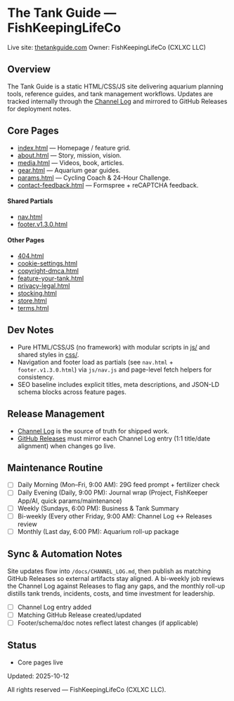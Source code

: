 # The Tank Guide — FishKeepingLifeCo

Live site: [thetankguide.com](https://thetankguide.com)
Owner: FishKeepingLifeCo (CXLXC LLC)

## Overview
The Tank Guide is a static HTML/CSS/JS site delivering aquarium planning tools, reference guides, and tank management workflows. Updates are tracked internally through the [Channel Log](docs/CHANNEL_LOG.md) and mirrored to GitHub Releases for deployment notes.

## Core Pages
- [index.html](index.html) — Homepage / feature grid.
- [about.html](about.html) — Story, mission, vision.
- [media.html](media.html) — Videos, book, articles.
- [gear.html](gear.html) — Aquarium gear guides.
- [params.html](params.html) — Cycling Coach & 24-Hour Challenge.
- [contact-feedback.html](contact-feedback.html) — Formspree + reCAPTCHA feedback.

#### Shared Partials
- [nav.html](nav.html)
- [footer.v1.3.0.html](footer.v1.3.0.html)

#### Other Pages
- [404.html](404.html)
- [cookie-settings.html](cookie-settings.html)
- [copyright-dmca.html](copyright-dmca.html)
- [feature-your-tank.html](feature-your-tank.html)
- [privacy-legal.html](privacy-legal.html)
- [stocking.html](stocking.html)
- [store.html](store.html)
- [terms.html](terms.html)

## Dev Notes
- Pure HTML/CSS/JS (no framework) with modular scripts in [js/](js) and shared styles in [css/](css).
- Navigation and footer load as partials (see `nav.html` + `footer.v1.3.0.html`) via `js/nav.js` and page-level fetch helpers for consistency.
- SEO baseline includes explicit titles, meta descriptions, and JSON-LD schema blocks across feature pages.

## Release Management
- [Channel Log](docs/CHANNEL_LOG.md) is the source of truth for shipped work.
- [GitHub Releases](../../releases) must mirror each Channel Log entry (1:1 title/date alignment) when changes go live.

## Maintenance Routine
- [ ] Daily Morning (Mon–Fri, 9:00 AM): 29G feed prompt + fertilizer check
- [ ] Daily Evening (Daily, 9:00 PM): Journal wrap (Project, FishKeeper App/AI, quick params/maintenance)
- [ ] Weekly (Sundays, 6:00 PM): Business & Tank Summary
- [ ] Bi-weekly (Every other Friday, 9:00 AM): Channel Log ↔ Releases review
- [ ] Monthly (Last day, 6:00 PM): Aquarium roll-up package

## Sync & Automation Notes
Site updates flow into `/docs/CHANNEL_LOG.md`, then publish as matching GitHub Releases so external artifacts stay aligned. A bi-weekly job reviews the Channel Log against Releases to flag any gaps, and the monthly roll-up distills tank trends, incidents, costs, and time investment for leadership.

- [ ] Channel Log entry added
- [ ] Matching GitHub Release created/updated
- [ ] Footer/schema/doc notes reflect latest changes (if applicable)

## Status
- Core pages live

Updated: 2025-10-12

All rights reserved — FishKeepingLifeCo (CXLXC LLC).

